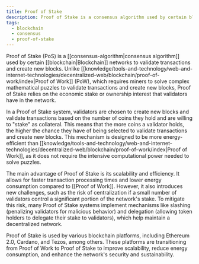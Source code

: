 ```yaml
---
title: Proof of Stake
description: Proof of Stake is a consensus algorithm used by certain blockchain networks to validate transactions and create new blocks.
tags:
  - blockchain
  - consensus
  - proof-of-stake
---
```


Proof of Stake (PoS) is a [[consensus-algorithm|consensus algorithm]] used by certain [[blockchain|Blockchain]] networks to validate transactions and create new blocks. Unlike [[knowledge/tools-and-technology/web-and-internet-technologies/decentralized-web/blockchain/proof-of-work/index|Proof of Work]] (PoW), which requires miners to solve complex mathematical puzzles to validate transactions and create new blocks, Proof of Stake relies on the economic stake or ownership interest that validators have in the network.

In a Proof of Stake system, validators are chosen to create new blocks and validate transactions based on the number of coins they hold and are willing to "stake" as collateral. This means that the more coins a validator holds, the higher the chance they have of being selected to validate transactions and create new blocks. This mechanism is designed to be more energy-efficient than [[knowledge/tools-and-technology/web-and-internet-technologies/decentralized-web/blockchain/proof-of-work/index|Proof of Work]], as it does not require the intensive computational power needed to solve puzzles.

The main advantage of Proof of Stake is its scalability and efficiency. It allows for faster transaction processing times and lower energy consumption compared to [[Proof of Work]]. However, it also introduces new challenges, such as the risk of centralization if a small number of validators control a significant portion of the network's stake. To mitigate this risk, many Proof of Stake systems implement mechanisms like slashing (penalizing validators for malicious behavior) and delegation (allowing token holders to delegate their stake to validators), which help maintain a decentralized network.

Proof of Stake is used by various blockchain platforms, including Ethereum 2.0, Cardano, and Tezos, among others. These platforms are transitioning from Proof of Work to Proof of Stake to improve scalability, reduce energy consumption, and enhance the network's security and sustainability.
